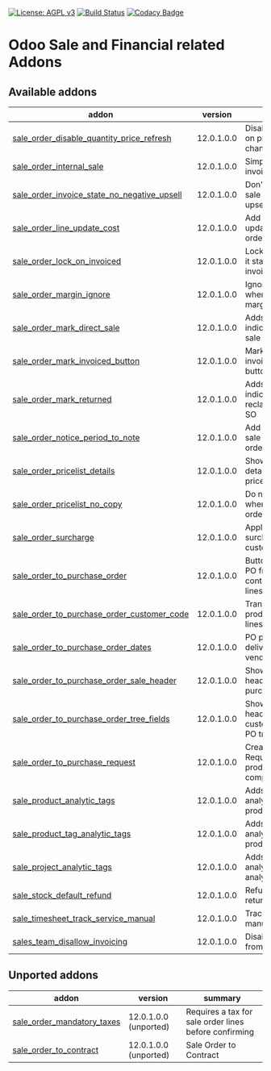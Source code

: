 [![License: AGPL v3](https://img.shields.io/badge/License-AGPL%20v3-blue.svg)](https://www.gnu.org/licenses/agpl-3.0)
[![Build Status](https://travis-ci.org/Tawasta/sale-financial.svg?branch=12.0)](https://travis-ci.org/Tawasta/sale-financial)
[![Codacy Badge](https://api.codacy.com/project/badge/Grade/e3b9f2bc62a34626809482ba44fc8e90)](https://www.codacy.com/app/Tawasta/sale-financial?utm_source=github.com&amp;utm_medium=referral&amp;utm_content=Tawasta/sale-financial&amp;utm_campaign=Badge_Grade)

Odoo Sale and Financial related Addons
======================================

[//]: # (addons)

Available addons
----------------
addon | version | summary
--- | --- | ---
[sale_order_disable_quantity_price_refresh](sale_order_disable_quantity_price_refresh/) | 12.0.1.0.0 | Disable price refresh on product quantity change
[sale_order_internal_sale](sale_order_internal_sale/) | 12.0.1.0.0 | Simplifies internal invoicing process
[sale_order_invoice_state_no_negative_upsell](sale_order_invoice_state_no_negative_upsell/) | 12.0.1.0.0 | Don't tag negative sale order lines as to upsell
[sale_order_line_update_cost](sale_order_line_update_cost/) | 12.0.1.0.0 | Add a button to update cost on sale order lines
[sale_order_lock_on_invoiced](sale_order_lock_on_invoiced/) | 12.0.1.0.0 | Lock sale order after it state is fully invoiced
[sale_order_margin_ignore](sale_order_margin_ignore/) | 12.0.1.0.0 | Ignore products when calculating margins
[sale_order_mark_direct_sale](sale_order_mark_direct_sale/) | 12.0.1.0.0 | Adds a new field for indicating a direct sale
[sale_order_mark_invoiced_button](sale_order_mark_invoiced_button/) | 12.0.1.0.0 | Mark sale orders as invoiced with a button
[sale_order_mark_returned](sale_order_mark_returned/) | 12.0.1.0.0 | Adds a new field for indicating a reclamation/returned SO
[sale_order_notice_period_to_note](sale_order_notice_period_to_note/) | 12.0.1.0.0 | Add notice period to sale order note on order confirm
[sale_order_pricelist_details](sale_order_pricelist_details/) | 12.0.1.0.0 | Show pricelist details button in pricelist
[sale_order_pricelist_no_copy](sale_order_pricelist_no_copy/) | 12.0.1.0.0 | Do not copy pricelist when copying sale order
[sale_order_surcharge](sale_order_surcharge/) | 12.0.1.0.0 | Apply automatic surcharge to certain customers' orders
[sale_order_to_purchase_order](sale_order_to_purchase_order/) | 12.0.1.0.0 | Button for creating a PO from SO, containing the same lines
[sale_order_to_purchase_order_customer_code](sale_order_to_purchase_order_customer_code/) | 12.0.1.0.0 | Transfer customer product codes to PO lines
[sale_order_to_purchase_order_dates](sale_order_to_purchase_order_dates/) | 12.0.1.0.0 | PO promised delivery based on vendor information
[sale_order_to_purchase_order_sale_header](sale_order_to_purchase_order_sale_header/) | 12.0.1.0.0 | Show sale order header for the purchase orders
[sale_order_to_purchase_order_tree_fields](sale_order_to_purchase_order_tree_fields/) | 12.0.1.0.0 | Show SO number, header and customer name in PO tree
[sale_order_to_purchase_request](sale_order_to_purchase_request/) | 12.0.1.0.0 | Create Purchase Requests of sold products and BOM components
[sale_product_analytic_tags](sale_product_analytic_tags/) | 12.0.1.0.0 | Adds sale order line analytic tags from products
[sale_product_tag_analytic_tags](sale_product_tag_analytic_tags/) | 12.0.1.0.0 | Adds sale order line analytic tags from product tags
[sale_project_analytic_tags](sale_project_analytic_tags/) | 12.0.1.0.0 | Adds sale order line analytic tags from analytic account
[sale_stock_default_refund](sale_stock_default_refund/) | 12.0.1.0.0 | Refund sale order returns by default
[sale_timesheet_track_service_manual](sale_timesheet_track_service_manual/) | 12.0.1.0.0 | Track service manually by default
[sales_team_disallow_invoicing](sales_team_disallow_invoicing/) | 12.0.1.0.0 | Disallow invoicing from salesman


Unported addons
---------------
addon | version | summary
--- | --- | ---
[sale_order_mandatory_taxes](sale_order_mandatory_taxes/) | 12.0.1.0.0 (unported) | Requires a tax for sale order lines before confirming
[sale_order_to_contract](sale_order_to_contract/) | 12.0.1.0.0 (unported) | Sale Order to Contract

[//]: # (end addons)

